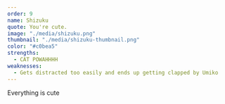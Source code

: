 ```yaml
---
order: 9
name: Shizuku
quote: You're cute.
image: "./media/shizuku.png"
thumbnail: "./media/shizuku-thumbnail.png"
color: "#c0bea5"
strengths:
  - CAT POWAHHHH
weaknesses:
  - Gets distracted too easily and ends up getting clapped by Umiko
---
```


Everything is cute
